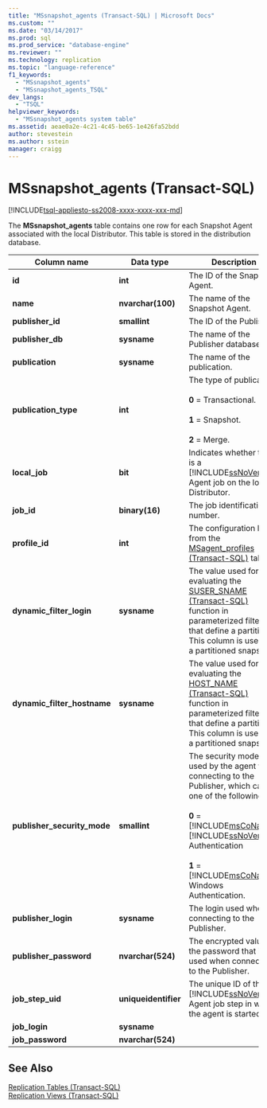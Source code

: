```yaml
---
title: "MSsnapshot_agents (Transact-SQL) | Microsoft Docs"
ms.custom: ""
ms.date: "03/14/2017"
ms.prod: sql
ms.prod_service: "database-engine"
ms.reviewer: ""
ms.technology: replication
ms.topic: "language-reference"
f1_keywords: 
  - "MSsnapshot_agents"
  - "MSsnapshot_agents_TSQL"
dev_langs: 
  - "TSQL"
helpviewer_keywords: 
  - "MSsnapshot_agents system table"
ms.assetid: aeae0a2e-4c21-4c45-be65-1e426fa52bdd
author: stevestein
ms.author: sstein
manager: craigg
---
```

# MSsnapshot_agents (Transact-SQL)
[!INCLUDE[tsql-appliesto-ss2008-xxxx-xxxx-xxx-md](../../includes/tsql-appliesto-ss2008-xxxx-xxxx-xxx-md.md)]

  The **MSsnapshot_agents** table contains one row for each Snapshot Agent associated with the local Distributor. This table is stored in the distribution database.  
  
|Column name|Data type|Description|  
|-----------------|---------------|-----------------|  
|**id**|**int**|The ID of the Snapshot Agent.|  
|**name**|**nvarchar(100)**|The name of the Snapshot Agent.|  
|**publisher_id**|**smallint**|The ID of the Publisher.|  
|**publisher_db**|**sysname**|The name of the Publisher database.|  
|**publication**|**sysname**|The name of the publication.|  
|**publication_type**|**int**|The type of publication:<br /><br /> **0** = Transactional.<br /><br /> **1** = Snapshot.<br /><br /> **2** = Merge.|  
|**local_job**|**bit**|Indicates whether there is a [!INCLUDE[ssNoVersion](../../includes/ssnoversion-md.md)] Agent job on the local Distributor.|  
|**job_id**|**binary(16)**|The job identification number.|  
|**profile_id**|**int**|The configuration ID from the [MSagent_profiles &#40;Transact-SQL&#41;](../../relational-databases/system-tables/msagent-profiles-transact-sql.md) table.|  
|**dynamic_filter_login**|**sysname**|The value used for evaluating the [SUSER_SNAME &#40;Transact-SQL&#41;](../../t-sql/functions/suser-sname-transact-sql.md) function in parameterized filters that define a partition. This column is used for a partitioned snapshot.|  
|**dynamic_filter_hostname**|**sysname**|The value used for evaluating the [HOST_NAME &#40;Transact-SQL&#41;](../../t-sql/functions/host-name-transact-sql.md) function in parameterized filters that define a partition. This column is used for a partitioned snapshot.|  
|**publisher_security_mode**|**smallint**|The security mode used by the agent when connecting to the Publisher, which can be one of the following:<br /><br /> **0** = [!INCLUDE[msCoName](../../includes/msconame-md.md)] [!INCLUDE[ssNoVersion](../../includes/ssnoversion-md.md)] Authentication<br /><br /> **1** = [!INCLUDE[msCoName](../../includes/msconame-md.md)] Windows Authentication.|  
|**publisher_login**|**sysname**|The login used when connecting to the Publisher.|  
|**publisher_password**|**nvarchar(524)**|The encrypted value of the password that is used when connecting to the Publisher.|  
|**job_step_uid**|**uniqueidentifier**|The unique ID of the [!INCLUDE[ssNoVersion](../../includes/ssnoversion-md.md)] Agent job step in which the agent is started.|  
|**job_login**|**sysname**||  
|**job_password**|**nvarchar(524)**||  
  
## See Also  
 [Replication Tables &#40;Transact-SQL&#41;](../../relational-databases/system-tables/replication-tables-transact-sql.md)   
 [Replication Views &#40;Transact-SQL&#41;](../../relational-databases/system-views/replication-views-transact-sql.md)  
  
  
